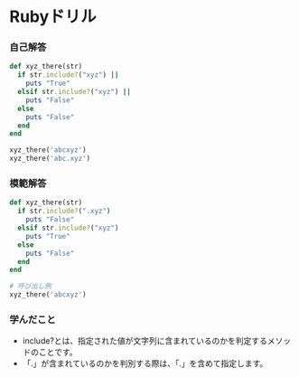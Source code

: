 # Rubyドリル
### 自己解答
```ruby
def xyz_there(str)
  if str.include?("xyz") ||
    puts "True"
  elsif str.include?("xyz") ||
    puts "False"
  else
    puts "False"
  end
end

xyz_there('abcxyz')
xyz_there('abc.xyz')
```

### 模範解答
```ruby
def xyz_there(str) 
  if str.include?(".xyz")
    puts "False"
  elsif str.include?("xyz")
    puts "True"
  else
    puts "False"
  end
end

# 呼び出し例
xyz_there('abcxyz')
```

### 学んだこと
- include?とは、指定された値が文字列に含まれているのかを判定するメソッドのことです。
- 「.」が含まれているのかを判別する際は、「.」を含めて指定します。
